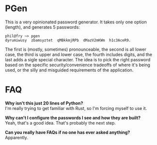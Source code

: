 PGen
====

This is a very opinionated password generator. It takes only one option (length), and generates 5 passwords:

	phil@fry ~> pgen
	dyrumiwusy	zbamsyztet	qMBkkmjRPb	dMazV2mKWm	h1c3AceR9.

The first is (mostly, sometimes) pronounceable, the second is all lower case, the third is upper and lower case, the fourth includes digits, and the last adds a sigle special character. The idea is to pick the right password based on the specific security/convenience tradeoffs of where it's being used, or the silly and misguided requirements of the application.

FAQ
===

**Why isn't this just 20 lines of Python?**  
I'm really trying to get familiar with Rust, so I'm forcing myself to use it.

**Why can't I configure the passwords I see and how they are built?**  
Yeah, that's a good idea. That's probably the next step.

**Can you really have FAQs if no one has ever asked anything?**  
Apparently.
